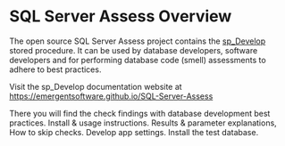 # SQL Server Assess Overview

The open source SQL Server Assess project contains the [sp_Develop](https://raw.githubusercontent.com/EmergentSoftware/SQL-Server-Assess/master/sp_Develop.sql) stored procedure. It can be used by database developers, software developers and for performing database code (smell) assessments to adhere to best practices.

Visit the sp_Develop documentation website at https://emergentsoftware.github.io/SQL-Server-Assess

There you will find the check findings with database development best practices. Install & usage instructions. Results & parameter explanations, How to skip checks. Develop app settings. Install the test database.